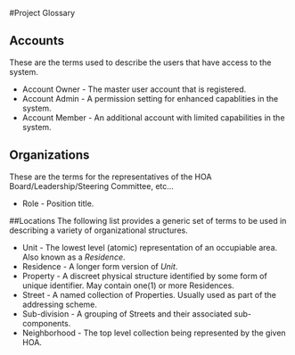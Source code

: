 #Project Glossary
## Accounts
These are the terms used to describe the users that have access to the system.
* Account Owner - The master user account that is registered.
* Account Admin - A permission setting for enhanced capablities in the system.
* Account Member - An additional account with limited capabilities in the system.

## Organizations
These are the terms for the representatives of the HOA Board/Leadership/Steering Committee, etc...
* Role - Position title.

##Locations
The following list provides a generic set of terms to be used in describing a variety of organizational structures.
* Unit - The lowest level (atomic) representation of an occupiable area.  Also known as a _Residence_.
* Residence - A longer form version of _Unit_.
* Property - A discreet physical structure identified by some form of unique identifier.  May contain one(1) or more Residences.
* Street - A named collection of Properties.  Usually used as part of the addressing scheme.
* Sub-division - A grouping of Streets and their associated sub-components. 
* Neighborhood - The top level collection being represented by the given HOA.